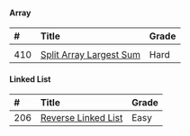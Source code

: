#### Array

| #    | Title                                    | Grade                                    |
| :--- | :--------------------------------------- | :--------------------------------------- |
|      |                                          |                                          |
| 410  | [Split Array Largest Sum][410]           | Hard                                     |

[410]: https://github.com/Egnaxela/java_journey_learning/blob/master/src/com/leetCode/ReverseLinkedList206.java

#### Linked List
| #    | Title                                    | Grade                                    |
| :--- | :--------------------------------------- | :--------------------------------------- |
| 206  | [Reverse Linked List][206]               | Easy                                     |

[206]:https://github.com/Egnaxela/java_journey_learning/blob/master/src/com/leetCode/ReverseLinkedList206.java
